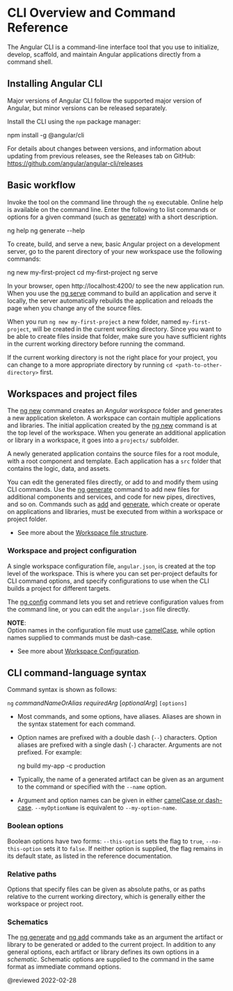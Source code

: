 # CLI Overview and Command Reference

The Angular CLI is a command-line interface tool that you use to initialize, develop, scaffold, and maintain Angular applications directly from a command shell.

## Installing Angular CLI

Major versions of Angular CLI follow the supported major version of Angular, but minor versions can be released separately.

Install the CLI using the `npm` package manager:

<code-example format="shell" language="shell">

npm install -g &commat;angular/cli

</code-example>

For details about changes between versions, and information about updating from previous releases, see the Releases tab on GitHub: https://github.com/angular/angular-cli/releases

## Basic workflow

Invoke the tool on the command line through the `ng` executable.
Online help is available on the command line.
Enter the following to list commands or options for a given command \(such as [generate](cli/generate)\) with a short description.

<code-example format="shell" language="shell">

ng help
ng generate --help

</code-example>

To create, build, and serve a new, basic Angular project on a development server, go to the parent directory of your new workspace use the following commands:

<code-example format="shell" language="shell">

ng new my-first-project
cd my-first-project
ng serve

</code-example>

In your browser, open http://localhost:4200/ to see the new application run.
When you use the [ng serve](cli/serve) command to build an application and serve it locally, the server automatically rebuilds the application and reloads the page when you change any of the source files.

<div class="alert is-helpful">

When you run `ng new my-first-project` a new folder, named `my-first-project`, will be created in the current working directory.
Since you want to be able to create files inside that folder, make sure you have sufficient rights in the current working directory before running the command.

If the current working directory is not the right place for your project, you can change to a more appropriate directory by running `cd <path-to-other-directory>` first.

</div>

## Workspaces and project files

The [ng new](cli/new) command creates an *Angular workspace* folder and generates a new application skeleton.
A workspace can contain multiple applications and libraries.
The initial application created by the [ng new](cli/new) command is at the top level of the workspace.
When you generate an additional application or library in a workspace, it goes into a `projects/` subfolder.

A newly generated application contains the source files for a root module, with a root component and template.
Each application has a `src` folder that contains the logic, data, and assets.

You can edit the generated files directly, or add to and modify them using CLI commands.
Use the [ng generate](cli/generate) command to add new files for additional components and services, and code for new pipes, directives, and so on.
Commands such as [add](cli/add) and [generate](cli/generate), which create or operate on applications and libraries, must be executed from within a workspace or project folder.

*   See more about the [Workspace file structure](guide/file-structure).

### Workspace and project configuration

A single workspace configuration file, `angular.json`, is created at the top level of the workspace.
This is where you can set per-project defaults for CLI command options, and specify configurations to use when the CLI builds a project for different targets.

The [ng config](cli/config) command lets you set and retrieve configuration values from the command line, or you can edit the `angular.json` file directly.

<div class="alert is-helpful">

**NOTE**: <br />
Option names in the configuration file must use [camelCase](guide/glossary#case-types), while option names supplied to commands must be dash-case.

</div>

*   See more about [Workspace Configuration](guide/workspace-config).

## CLI command-language syntax

Command syntax is shown as follows:

`ng` *commandNameOrAlias* *requiredArg* [*optionalArg*] `[options]`

*   Most commands, and some options, have aliases.
    Aliases are shown in the syntax statement for each command.

*   Option names are prefixed with a double dash \(`--`\) characters.
    Option aliases are prefixed with a single dash \(`-`\) character.
    Arguments are not prefixed.
    For example:

    <code-example format="shell" language="shell">

    ng build my-app -c production

    </code-example>

*   Typically, the name of a generated artifact can be given as an argument to the command or specified with the `--name` option.

*   Argument and option names can be given in either [camelCase or dash-case](guide/glossary#case-types).
    `--myOptionName` is equivalent to `--my-option-name`.

### Boolean options

Boolean options have two forms: `--this-option` sets the flag to `true`, `--no-this-option` sets it to `false`.
If neither option is supplied, the flag remains in its default state, as listed in the reference documentation.

### Relative paths

Options that specify files can be given as absolute paths, or as paths relative to the current working directory, which is generally either the workspace or project root.

### Schematics

The [ng generate](cli/generate) and [ng add](cli/add) commands take as an argument the artifact or library to be generated or added to the current project.
In addition to any general options, each artifact or library defines its own options in a *schematic*.
Schematic options are supplied to the command in the same format as immediate command options.

<!-- links -->

<!-- external links -->

<!-- end links -->

@reviewed 2022-02-28
